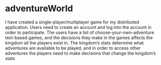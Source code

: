 # adventureWorld
I have created a single-player/multiplayer game for my distributed application. Users need to create an account and log into the account in order to participate. The users have a list of choose-your-own-adventure text-based games, and the decisions they make in the games affects the kingdom all the players exist in. The kingdom’s stats determine what adventures are available to be played, and in order to access other adventures the players need to make decisions that change the kingdom’s stats
